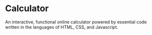 # Calculator
An interactive, functional online calculator powered by essential code written in the languages of HTML, CSS, and Javascript. 
